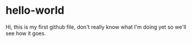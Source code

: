 # hello-world

Hi, this is my first github file, don't really know what I'm doing yet so we'll see how it goes.
